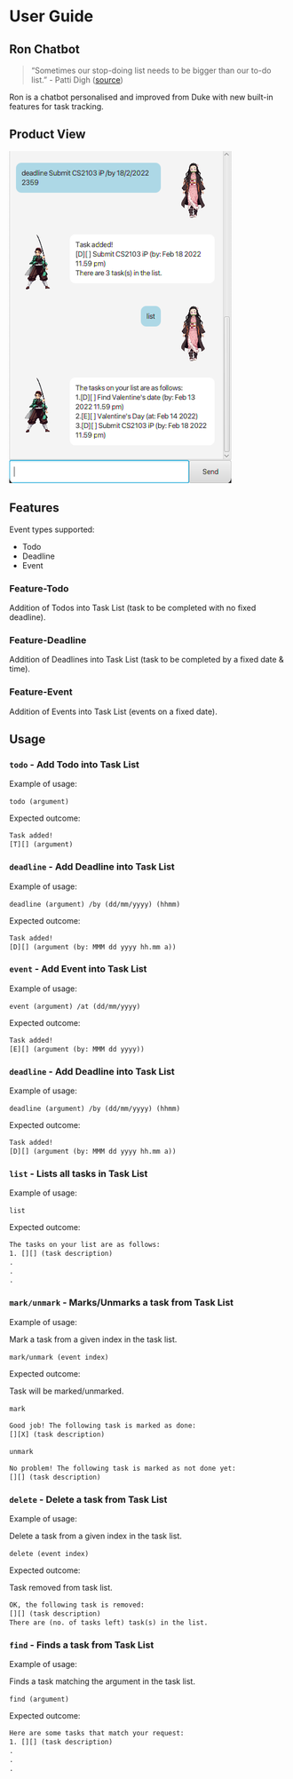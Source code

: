 # User Guide

## Ron Chatbot
>“Sometimes our stop-doing list needs to be bigger than our to-do list.” - Patti Digh ([source](https://www.goodreads.com/work/quotes/13355889-four-word-self-help-simple-wisdom-for-complex-lives))

Ron is a chatbot personalised and improved from Duke with new built-in features for task tracking.

## Product View

![ProductSS](./Ui.png)

## Features 
Event types supported:
- Todo
- Deadline
- Event

### Feature-Todo

Addition of Todos into Task List (task to be completed with no fixed deadline).

### Feature-Deadline

Addition of Deadlines into Task List (task to be completed by a fixed date & time).

### Feature-Event

Addition of Events into Task List (events on a fixed date).

## Usage

### `todo` - Add Todo into Task List

Example of usage: 

`todo (argument)`

Expected outcome:

```
Task added!
[T][] (argument)
```

### `deadline` - Add Deadline into Task List

Example of usage:

`deadline (argument) /by (dd/mm/yyyy) (hhmm)`

Expected outcome:

```
Task added!
[D][] (argument (by: MMM dd yyyy hh.mm a))
```

### `event` - Add Event into Task List

Example of usage:

`event (argument) /at (dd/mm/yyyy)`

Expected outcome:

```
Task added!
[E][] (argument (by: MMM dd yyyy))
```

### `deadline` - Add Deadline into Task List

Example of usage:

`deadline (argument) /by (dd/mm/yyyy) (hhmm)`

Expected outcome:

```
Task added!
[D][] (argument (by: MMM dd yyyy hh.mm a))
```
### `list` - Lists all tasks in Task List

Example of usage:

`list`

Expected outcome:

```
The tasks on your list are as follows:
1. [][] (task description)
.
.
.
```

### `mark/unmark` - Marks/Unmarks a task from Task List

Example of usage:

Mark a task from a given index in the task list.

`mark/unmark (event index)`

Expected outcome:

Task will be marked/unmarked.

`mark`
```
Good job! The following task is marked as done: 
[][X] (task description)
```
`unmark`
```
No problem! The following task is marked as not done yet:
[][] (task description)
```

### `delete` - Delete a task from Task List

Example of usage:

Delete a task from a given index in the task list.

`delete (event index)`

Expected outcome:

Task removed from task list.

```
OK, the following task is removed:
[][] (task description)
There are (no. of tasks left) task(s) in the list. 
```

### `find` - Finds a task from Task List

Example of usage:

Finds a task matching the argument in the task list.

`find (argument)`

Expected outcome:

```
Here are some tasks that match your request:
1. [][] (task description)
.
.
.
```